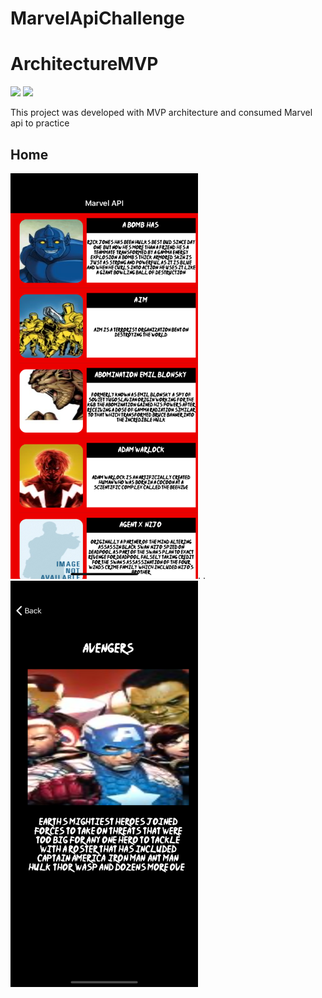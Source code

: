 # MarvelApiChallenge



# ArchitectureMVP
![](https://badgen.net/badge/iOS/13/blue) ![](https://badgen.net/badge/Swift/5/orange)

This project was developed with MVP architecture and consumed Marvel api to practice

## Home
<img src="PhotosApp/home.png" alt="alt text" width="300">.          .<img src="PhotosApp/details.png" alt="alt text" width="300">

